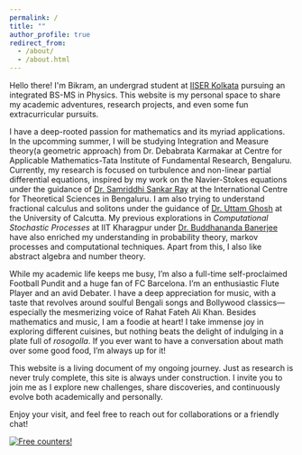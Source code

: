 ```yaml
---
permalink: /
title: ""
author_profile: true
redirect_from: 
  - /about/
  - /about.html
---
```


Hello there! I'm Bikram, an undergrad student at [IISER Kolkata](https://www.iiserkol.ac.in/) pursuing an integrated BS-MS in Physics. This website is my personal space to share my academic adventures, research projects, and even some fun extracurricular pursuits. 


I have a deep-rooted passion for mathematics and its myriad applications. In the upcomming summer, I will be studying Integration and Measure theory(a geometric approach) from Dr. Debabrata Karmakar at Centre for Applicable Mathematics-Tata Institute of Fundamental Research, Bengaluru. Currently, my research is focused on turbulence and non-linear partial differential equations, inspired by my work on the Navier-Stokes equations under the guidance of [Dr. Samriddhi Sankar Ray](https://www.icts.res.in/people/ssray) at the International Centre for Theoretical Sciences in Bengaluru. I am also trying to understand fractional calculus and solitons under the guidance of [Dr. Uttam Ghosh](https://scholar.google.co.in/citations?user=hfd7_kUAAAAJ&hl=en) at the University of Calcutta. My previous explorations in *Computational Stochastic Processes* at IIT Kharagpur under [Dr. Buddhananda Banerjee](https://sites.google.com/site/buddhanandastat/) have also enriched my understanding in probability theory, markov processes and computational techniques. Apart from this, I also like abstract algebra and number theory.


While my academic life keeps me busy, I’m also a full-time self-proclaimed Football Pundit and a huge fan of FC Barcelona. I’m an enthusiastic Flute Player and an avid Debater. I have a deep appreciation for music, with a taste that revolves around soulful Bengali songs and Bollywood classics—especially the mesmerizing voice of Rahat Fateh Ali Khan. Besides mathematics and music, I am a foodie at heart! I take immense joy in exploring different cuisines, but nothing beats the delight of indulging in a plate full of *rosogolla*. If you ever want to have a conversation about math over some good food, I’m always up for it!


This website is a living document of my ongoing journey. Just as research is never truly complete, this site is always under construction. I invite you to join me as I explore new challenges, share discoveries, and continuously evolve both academically and personally.

Enjoy your visit, and feel free to reach out for collaborations or a friendly chat!








<a href="http://s01.flagcounter.com/more/3q6y"><img src="https://s01.flagcounter.com/count2/3q6y/bg_FFFFFF/txt_000000/border_CCCCCC/columns_2/maxflags_10/viewers_0/labels_0/pageviews_0/flags_0/percent_0/" alt="Free counters!" border="0"></a>
